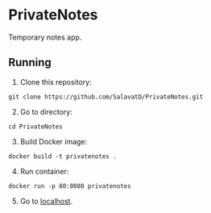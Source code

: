 # PrivateNotes
Temporary notes app.

## Running
1. Clone this repository:
```
git clone https://github.com/SalavatD/PrivateNotes.git
```
2. Go to directory:
```
cd PrivateNotes
```
3. Build Docker image:
```
docker build -t privatenotes .
```
4. Run container:
```
docker run -p 80:8080 privatenotes
```
5. Go to [localhost](http://localhost).
